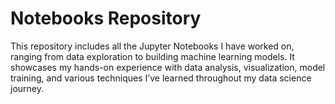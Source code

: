 <!DOCTYPE html>
<html lang="en">
<head>
    <meta charset="UTF-8">
    <meta name="viewport" content="width=device-width, initial-scale=1.0">
    <title>Notebooks Repository</title>
</head>
<body>
    <h1>Notebooks Repository</h1>
    <p>This repository includes all the Jupyter Notebooks I have worked on, ranging from data exploration to building machine learning models. It showcases my hands-on experience with data analysis, visualization, model training, and various techniques I’ve learned throughout my data science journey.</p>

</body>
</html>
